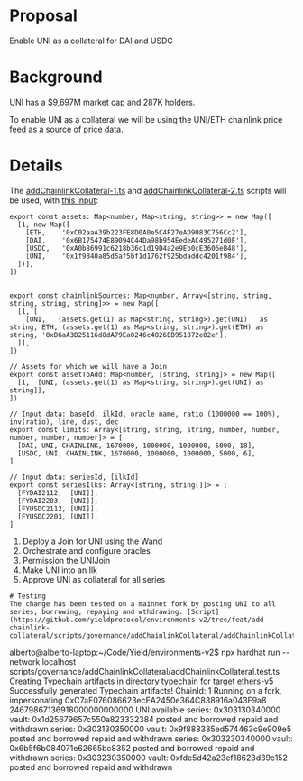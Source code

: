 # Proposal
Enable UNI as a collateral for DAI and USDC

# Background
UNI has a $9,697M market cap and 287K holders.

To enable UNI as a collateral we will be using the UNI/ETH chainlink price feed as a source of price data.

# Details

The [addChainlinkCollateral-1.ts](https://github.com/yieldprotocol/environments-v2/blob/c46522044eff41e3d708f11e4f172c4edf80dbae/scripts/governance/addChainlinkCollateral/addChainlinkCollateral-1.ts) and [addChainlinkCollateral-2.ts](https://github.com/yieldprotocol/environments-v2/blob/c46522044eff41e3d708f11e4f172c4edf80dbae/scripts/governance/addChainlinkCollateral/addChainlinkCollateral-2.ts) scripts  will be used, with [this input](https://github.com/yieldprotocol/environments-v2/blob/c46522044eff41e3d708f11e4f172c4edf80dbae/scripts/governance/addChainlinkCollateral/addUNI.config.ts):

```
export const assets: Map<number, Map<string, string>> = new Map([
  [1, new Map([
    [ETH,    '0xC02aaA39b223FE8D0A0e5C4F27eAD9083C756Cc2'],
    [DAI,    '0x6B175474E89094C44Da98b954EedeAC495271d0F'],
    [USDC,   '0xA0b86991c6218b36c1d19D4a2e9Eb0cE3606eB48'],
    [UNI,    '0x1f9840a85d5af5bf1d1762f925bdaddc4201f984'],
  ])],
])
  

export const chainlinkSources: Map<number, Array<[string, string, string, string, string]>> = new Map([
  [1, [
    [UNI,   (assets.get(1) as Map<string, string>).get(UNI)   as string, ETH, (assets.get(1) as Map<string, string>).get(ETH) as string, '0xD6aA3D25116d8dA79Ea0246c4826EB951872e02e'],
  ]],
])

// Assets for which we will have a Join
export const assetToAdd: Map<number, [string, string]> = new Map([
  [1,  [UNI, (assets.get(1) as Map<string, string>).get(UNI) as string]],
])

// Input data: baseId, ilkId, oracle name, ratio (1000000 == 100%), inv(ratio), line, dust, dec
export const limits: Array<[string, string, string, number, number, number, number, number]> = [
  [DAI, UNI, CHAINLINK, 1670000, 1000000, 1000000, 5000, 18],
  [USDC, UNI, CHAINLINK, 1670000, 1000000, 1000000, 5000, 6],
]

// Input data: seriesId, [ilkId]
export const seriesIlks: Array<[string, string[]]> = [
  [FYDAI2112,  [UNI]],
  [FYDAI2203,  [UNI]],
  [FYUSDC2112, [UNI]],
  [FYUSDC2203, [UNI]],
]
```

1. Deploy a Join for UNI using the Wand
2. Orchestrate and configure oracles
3. Permission the UNIJoin
4. Make UNI into an Ilk
5. Approve UNI as collateral for all series

```
# Testing
The change has been tested on a mainnet fork by posting UNI to all series, borrowing, repaying and wthdrawing. [Script](https://github.com/yieldprotocol/environments-v2/tree/feat/add-chainlink-collateral/scripts/governance/addChainlinkCollateral/addChainlinkCollateral.test.ts).
```
alberto@alberto-laptop:~/Code/Yield/environments-v2$ npx hardhat run --network localhost scripts/governance/addChainlinkCollateral/addChainlinkCollateral.test.ts 
Creating Typechain artifacts in directory typechain for target ethers-v5
Successfully generated Typechain artifacts!
ChainId: 1
Running on a fork, impersonating 0xC7aE076086623ecEA2450e364C838916a043F9a8
24679867136918000000000000 UNI available
series: 0x303130340000
vault: 0x1d25679657c550a823332384
posted and borrowed
repaid and withdrawn
series: 0x303130350000
vault: 0x9f888385ed574463c9e909e5
posted and borrowed
repaid and withdrawn
series: 0x303230340000
vault: 0x6b5f6b084071e62665bc8352
posted and borrowed
repaid and withdrawn
series: 0x303230350000
vault: 0xfde5d42a23ef18623d39c152
posted and borrowed
repaid and withdrawn

```